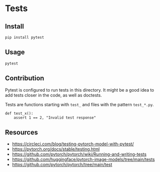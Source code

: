 # Tests

## Install

```
pip install pytest
```

## Usage

```
pytest
```

## Contribution

Pytest is configured to run tests in this directory. It might be a good idea to add tests closer in the code, as well as doctests.

Tests are functions starting with `test_` and files with the pattern `test_*.py`.

```
def test_x():
    assert 1 == 2, "Invalid test response"
```

## Resources

- https://circleci.com/blog/testing-pytorch-model-with-pytest/
- https://pytorch.org/docs/stable/testing.html
- https://github.com/pytorch/pytorch/wiki/Running-and-writing-tests
- https://github.com/huggingface/pytorch-image-models/tree/main/tests
- https://github.com/pytorch/pytorch/tree/main/test
